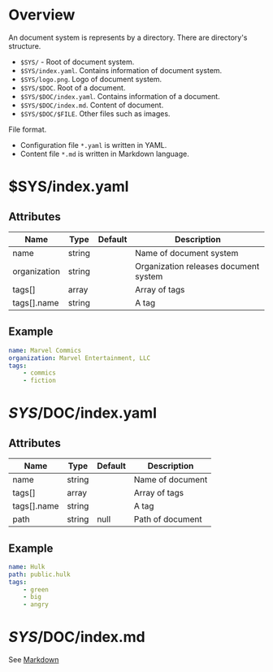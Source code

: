 # Overview

An document system is represents by a directory. There are directory's
structure.

* `$SYS/` - Root of document system.
* `$SYS/index.yaml`. Contains information of document system.
* `$SYS/logo.png`. Logo of document system.
* `$SYS/$DOC`. Root of a document.
* `$SYS/$DOC/index.yaml`. Contains information of a document.
* `$SYS/$DOC/index.md`. Content of document.
* `$SYS/$DOC/$FILE`. Other files such as images.

File format.

* Configuration file `*.yaml` is written in YAML.
* Content file `*.md` is written in Markdown language.

# $SYS/index.yaml

## Attributes

Name            | Type      | Default   | Description
----------------|-----------|-----------|--------------------------------------
name            | string    |           | Name of document system
organization    | string    |           | Organization releases document system
tags[]          | array     |           | Array of tags
tags[].name     | string    |           | A tag

## Example

```yaml
name: Marvel Commics
organization: Marvel Entertainment, LLC
tags:
    - commics
    - fiction
```

# $SYS/$DOC/index.yaml

## Attributes

Name            | Type      | Default   | Description
----------------|-----------|-----------|--------------------------------------
name            | string    |           | Name of document
tags[]          | array     |           | Array of tags
tags[].name     | string    |           | A tag
path            | string    | null      | Path of document

## Example

```yaml
name: Hulk
path: public.hulk
tags:
    - green
    - big
    - angry
```

# $SYS/$DOC/index.md

See [Markdown](/doc/path/core.markdown)
